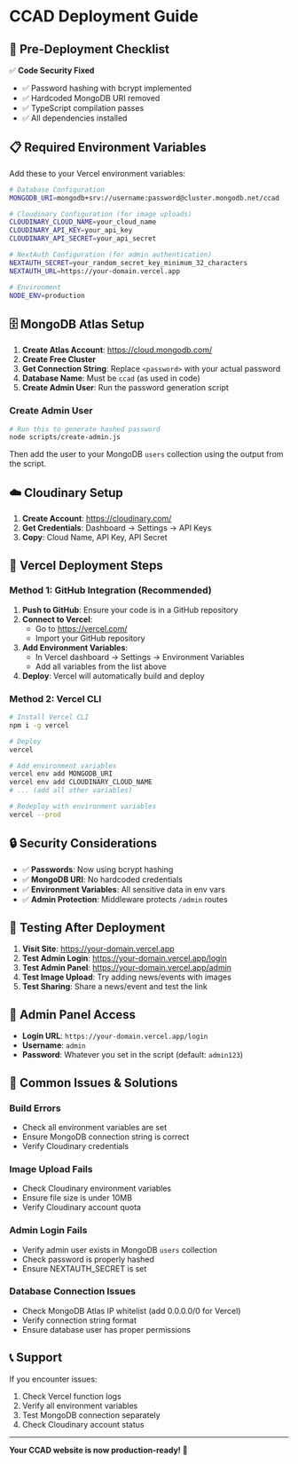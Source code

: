 # CCAD Deployment Guide

## 🚀 Pre-Deployment Checklist

✅ **Code Security Fixed**
- ✅ Password hashing with bcrypt implemented
- ✅ Hardcoded MongoDB URI removed
- ✅ TypeScript compilation passes
- ✅ All dependencies installed

## 📋 Required Environment Variables

Add these to your Vercel environment variables:

```bash
# Database Configuration
MONGODB_URI=mongodb+srv://username:password@cluster.mongodb.net/ccad

# Cloudinary Configuration (for image uploads)
CLOUDINARY_CLOUD_NAME=your_cloud_name
CLOUDINARY_API_KEY=your_api_key
CLOUDINARY_API_SECRET=your_api_secret

# NextAuth Configuration (for admin authentication)
NEXTAUTH_SECRET=your_random_secret_key_minimum_32_characters
NEXTAUTH_URL=https://your-domain.vercel.app

# Environment
NODE_ENV=production
```

## 🗄️ MongoDB Atlas Setup

1. **Create Atlas Account**: https://cloud.mongodb.com/
2. **Create Free Cluster**
3. **Get Connection String**: Replace `<password>` with your actual password
4. **Database Name**: Must be `ccad` (as used in code)
5. **Create Admin User**: Run the password generation script

### Create Admin User

```bash
# Run this to generate hashed password
node scripts/create-admin.js
```

Then add the user to your MongoDB `users` collection using the output from the script.

## ☁️ Cloudinary Setup

1. **Create Account**: https://cloudinary.com/
2. **Get Credentials**: Dashboard → Settings → API Keys
3. **Copy**: Cloud Name, API Key, API Secret

## 🚀 Vercel Deployment Steps

### Method 1: GitHub Integration (Recommended)

1. **Push to GitHub**: Ensure your code is in a GitHub repository
2. **Connect to Vercel**: 
   - Go to https://vercel.com/
   - Import your GitHub repository
3. **Add Environment Variables**: 
   - In Vercel dashboard → Settings → Environment Variables
   - Add all variables from the list above
4. **Deploy**: Vercel will automatically build and deploy

### Method 2: Vercel CLI

```bash
# Install Vercel CLI
npm i -g vercel

# Deploy
vercel

# Add environment variables
vercel env add MONGODB_URI
vercel env add CLOUDINARY_CLOUD_NAME
# ... (add all other variables)

# Redeploy with environment variables
vercel --prod
```

## 🔒 Security Considerations

- ✅ **Passwords**: Now using bcrypt hashing
- ✅ **MongoDB URI**: No hardcoded credentials
- ✅ **Environment Variables**: All sensitive data in env vars
- ✅ **Admin Protection**: Middleware protects `/admin` routes

## 🧪 Testing After Deployment

1. **Visit Site**: https://your-domain.vercel.app
2. **Test Admin Login**: https://your-domain.vercel.app/login
3. **Test Admin Panel**: https://your-domain.vercel.app/admin
4. **Test Image Upload**: Try adding news/events with images
5. **Test Sharing**: Share a news/event and test the link

## 🎯 Admin Panel Access

- **Login URL**: `https://your-domain.vercel.app/login`
- **Username**: `admin`
- **Password**: Whatever you set in the script (default: `admin123`)

## 🐛 Common Issues & Solutions

### Build Errors
- Check all environment variables are set
- Ensure MongoDB connection string is correct
- Verify Cloudinary credentials

### Image Upload Fails
- Check Cloudinary environment variables
- Ensure file size is under 10MB
- Verify Cloudinary account quota

### Admin Login Fails
- Verify admin user exists in MongoDB `users` collection
- Check password is properly hashed
- Ensure NEXTAUTH_SECRET is set

### Database Connection Issues
- Check MongoDB Atlas IP whitelist (add 0.0.0.0/0 for Vercel)
- Verify connection string format
- Ensure database user has proper permissions

## 📞 Support

If you encounter issues:
1. Check Vercel function logs
2. Verify all environment variables
3. Test MongoDB connection separately
4. Check Cloudinary account status

---

**Your CCAD website is now production-ready! 🎉** 